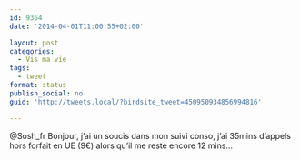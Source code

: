 ```yaml
---
id: 9364
date: '2014-04-01T11:00:55+02:00'

layout: post
categories:
  - Vis ma vie
tags:
  - tweet
format: status
publish_social: no
guid: 'http://tweets.local/?birdsite_tweet=450950934856994816'

---
```


@Sosh\_fr Bonjour, j’ai un soucis dans mon suivi conso, j’ai 35mins d’appels hors forfait en UE (9€) alors qu’il me reste encore 12 mins…